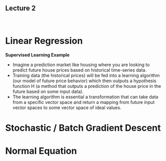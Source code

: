 ## Lecture 2
<br/>

# Linear Regression
**Supervised Learning Example**
- Imagine a prediction market like housing where you are looking to predict future house prices based on historical time-series data.
- Training data (the historical prices) will be fed into a learning algorithm (our model of future price behavior) which then outputs a hypothesis function H (a method that outputs a prediction of the house price in the future based on some input data).
- The learning algorithm is essential a transformation that can take data from a specific vector space and return a mapping from future input vector spaces to some vector space of ideal values.

# Stochastic / Batch Gradient Descent

# Normal Equation 